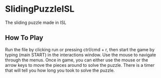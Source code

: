 # SlidingPuzzleISL
The sliding puzzle made in ISL

## How To Play
Run the file by clicking run or pressing ctrl/cmd + r, then start the game by typing (main START) in the interactions window. 
Use the mouse to navigate through the menus. Once in game, you can either use the mouse or the arrow keys to move the pieces around to solve the puzzle.
There is a timer that will tell you how long you took to solve the puzzle.
